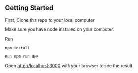 ## Getting Started

First, Clone this repo to your local computer

Make sure you have node installed on your computer.

Run
```
npm install

Run npm run dev

```
Open [http://localhost:3000](http://localhost:3000) with your browser to see the result.

